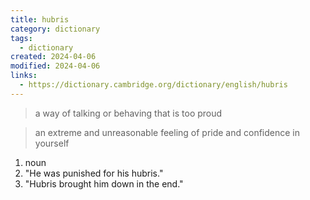 ```yaml
---
title: hubris
category: dictionary
tags:
  - dictionary
created: 2024-04-06
modified: 2024-04-06
links:
  - https://dictionary.cambridge.org/dictionary/english/hubris
---
```


>a way of talking or behaving that is too proud

>an extreme and unreasonable feeling of pride and confidence in yourself

1. noun
2. "He was punished for his hubris."
3. "Hubris brought him down in the end."
